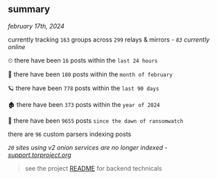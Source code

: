 
## summary
_february 17th, 2024_

currently tracking `163` groups across `299` relays & mirrors - _`83` currently online_

⏲ there have been `16` posts within the `last 24 hours`

🦈 there have been `180` posts within the `month of february`

🪐 there have been `778` posts within the `last 90 days`

🏚 there have been `373` posts within the `year of 2024`

🦕 there have been `9655` posts `since the dawn of ransomwatch`

there are `96` custom parsers indexing posts

_`20` sites using v2 onion services are no longer indexed - [support.torproject.org](https://support.torproject.org/onionservices/v2-deprecation/)_

> see the project [README](https://github.com/joshhighet/ransomwatch#ransomwatch--) for backend technicals
